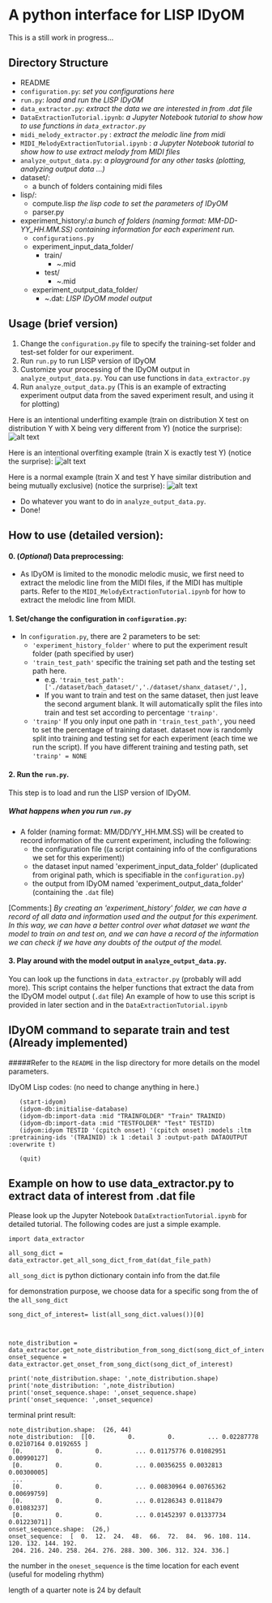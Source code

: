 # A python interface for LISP IDyOM 

This is a still work in progress...


## Directory Structure

- README
- `configuration.py`: *set you configurations here*
- `run.py`: *load and run the LISP IDyOM*
- `data_extractor.py`: *extract the data we are interested in from .dat file*
- `DataExtractionTutorial.ipynb`: *a Jupyter Notebook tutorial to show how to use functions in `data_extractor.py`*
- `midi_melody_extractor.py` : *extract the melodic line from midi*
- `MIDI_MelodyExtractionTutorial.ipynb` : *a Jupyter Notebook tutorial to show how to use extract melody from MIDI files*
- `analyze_output_data.py`: *a playground for any other tasks (plotting, analyzing output data ...)*
- dataset/:
    -  a bunch of folders containing midi files 
- lisp/:
    - compute.lisp *the lisp code to set the parameters of IDyOM*
    - parser.py
- experiment_history/:*a bunch of folders (naming format: MM-DD-YY_HH.MM.SS) containing information for each experiment run.*
    - `configurations.py`
    - experiment_input_data_folder/
        - train/
            - ~.mid
        - test/
            - ~.mid
    - experiment_output_data_folder/
        - ~.dat: *LISP IDyOM model output*

## Usage (brief version)

1. Change the ```configuration.py``` file to specify the training-set folder and test-set folder for our experiment.
2. Run ```run.py``` to run LISP version of IDyOM
3. Customize your processing of the IDyOM output in ```analyze_output_data.py```. You can use functions in `data_extractor.py`
4. Run ```analyze_output_data.py``` (This is an example of extracting experiment output data from the saved experiment result, and using it for plotting)

Here is an intentional underfiting example (train on distribution X test on distribution Y with X being very different from Y) (notice the surprise):
![alt text][logo1]

[logo1]: Demo_figures/train_bach_test_shanx/shanx019.mid.png

Here is an intentional overfiting example (train X is exactly test Y) (notice the surprise):
![alt text][logo2]

[logo2]: Demo_figures/train_intentional_overfit_on_bach/chor-003.mid.png

Here is a normal example (train X and test Y have similar distribution and being mutually exclusive) (notice the surprise):
![alt text][logo3]

[logo3]: Demo_figures/train_bach_test_bach/chor-004.mid.png

- Do whatever you want to do in ```analyze_output_data.py```. 
- Done!


 ## How to use (detailed version):
 
 #### 0. (*Optional*) Data preprocessing: 
 - As IDyOM is limited to the monodic melodic music, we first need to extract the melodic line from the MIDI
 files, if the MIDI has multiple parts. Refer to the `MIDI_MelodyExtractionTutorial.ipynb` for how to extract
 the melodic line from MIDI. 
 
 
 #### 1. Set/change the configuration in ```configuration.py```:
-  In ```configuration.py```, there are 2 parameters to be set:
    - ```'experiment_history_folder'``` where to put the experiment result folder (path specified by user)
    - ```'train_test_path'``` specific the training set path and the testing set path here. 
        - e.g. ```'train_test_path':['./dataset/bach_dataset/','./dataset/shanx_dataset/',],```
        - If you want to train and test on the same dataset, then just leave the second argument blank.
          It will automatically split the files into train and test set according to percentage ```'trainp'```.
    - ```'trainp'``` If you only input one path in ```'train_test_path'```, you need to set the percentage of training dataset.
    dataset now is randomly split into training and testing set for each experiment (each time we run the script).
    If you have different training and testing path, set ```'trainp' = NONE```

 #### 2. Run the ```run.py```. 
 This step is to load and run the LISP version of IDyOM.


##### What happens when you run ```run.py```

- A folder (naming format: MM/DD/YY_HH.MM.SS) will be created to record information of the current experiment,
including the following:
    - the configuration file ((a script containing info of the configurations we set for this experiment))
    - the dataset input named 'experiment_input_data_folder' (duplicated from original path, which is specifiable in the ```configuration.py```)
    - the output from IDyOM named 'experiment_output_data_folder' (containing the ```.dat``` file)
    
                  
 [Comments:] *By creating an 'experiment_history' folder, we can have a record of all data and information used and the output for this experiment.
 In this way, we can have a better control over what dataset we want the model to train on and test on, 
 and we can have a record of the information we can check if we have any doubts of the output of the model.*
 
 #### 3. Play around with the model output in ```analyze_output_data.py```. 
 You can look up the functions in `data_extractor.py` (probably will add more). 
 This script contains the helper functions that extract the data from the IDyOM model output (`.dat` file)
 An example of how to use this script is provided in later section and in the `DataExtractionTutorial.ipynb`
 


## IDyOM command to separate train and test (Already implemented)
#####Refer to the `README` in the lisp directory for more details on the model parameters. 

IDyOM Lisp codes: (no need to change anything in here.)
 ```` 
    (start-idyom)
    (idyom-db:initialise-database)    
    (idyom-db:import-data :mid "TRAINFOLDER" "Train" TRAINID)    
    (idyom-db:import-data :mid "TESTFOLDER" "Test" TESTID)
    (idyom:idyom TESTID '(cpitch onset) '(cpitch onset) :models :ltm :pretraining-ids '(TRAINID) :k 1 :detail 3 :output-path DATAOUTPUT :overwrite t)
    
    (quit)
````


## Example on how to use data_extractor.py to extract data of interest from .dat file
Please look up the Jupyter Notebook `DataExtractionTutorial.ipynb` for detailed tutorial. 
The following codes are just a simple example. 
    
 
    import data_extractor
    
    all_song_dict = data_extractor.get_all_song_dict_from_dat(dat_file_path)

```all_song_dict``` is python dictionary contain info from the dat.file

for demonstration purpose, we choose data for a specific song from the of the ```all_song_dict```

    song_dict_of_interest= list(all_song_dict.values())[0]


    
    note_distribution = data_extractor.get_note_distribution_from_song_dict(song_dict_of_interest)
    onset_sequence = data_extractor.get_onset_from_song_dict(song_dict_of_interest)
    
    print('note_distribution.shape: ',note_distribution.shape)
    print('note_distribution: ',note_distribution)
    print('onset_sequence.shape: ',onset_sequence.shape)
    print('onset_sequence: ',onset_sequence)   

 terminal print result:
    
    note_distribution.shape:  (26, 44)
    note_distribution:  [[0.         0.         0.         ... 0.02287778 0.02107164 0.0192655 ]
     [0.         0.         0.         ... 0.01175776 0.01082951 0.00990127]
     [0.         0.         0.         ... 0.00356255 0.0032813  0.00300005]
     ...
     [0.         0.         0.         ... 0.00830964 0.00765362 0.00699759]
     [0.         0.         0.         ... 0.01286343 0.0118479  0.01083237]
     [0.         0.         0.         ... 0.01452397 0.01337734 0.01223071]]
    onset_sequence.shape:  (26,)
    onset_sequence:  [  0.  12.  24.  48.  66.  72.  84.  96. 108. 114. 120. 132. 144. 192.
     204. 216. 240. 258. 264. 276. 288. 300. 306. 312. 324. 336.]

 the number in the ```oneset_sequence``` is the time location for each event (useful for modeling rhythm)
 
 length of a quarter note is 24 by default